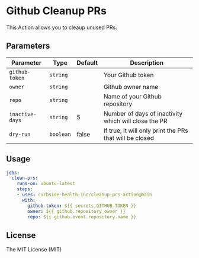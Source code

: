 # Github Cleanup PRs

This Action allows you to cleaup unused PRs.

## Parameters
| Parameter | Type | Default | Description |
|-----------|------|---------|-------------|
| `github-token` | `string` | | Your Github token |
| `owner` | `string` | | Github owner name |
| `repo` | `string` | | Name of your Github repository |
| `inactive-days` | `string` | 5 | Number of days of inactivity which will close the PR |
| `dry-run` | `boolean` | false | If true, it will only print the PRs that will be closed |

## Usage

```yaml
jobs:
  clean-prs:
    runs-on: ubuntu-latest
    steps:
    - uses: curbside-health-inc/cleanup-prs-action@main
      with:
        github-token: ${{ secrets.GITHUB_TOKEN }}
        owner: ${{ github.repository_owner }}
        repo: ${{ github.event.repository.name }}
```
## License
The MIT License (MIT)
